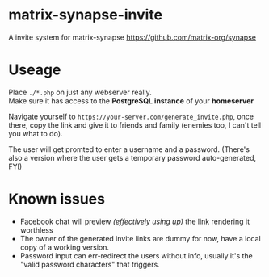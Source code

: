 # matrix-synapse-invite
A invite system for matrix-synapse https://github.com/matrix-org/synapse

# Useage
Place `./*.php` on just any webserver really.<br>
Make sure it has access to the **PostgreSQL instance** of your **homeserver**

Navigate yourself to `https://your-server.com/generate_invite.php`,
once there, copy the link and give it to friends and family (enemies too, I can't tell you what to do).

The user will get promted to enter a username and a password.
(There's also a version where the user gets a temporary password auto-generated, FYI)

# Known issues
* Facebook chat will preview *(effectively using up)* the link rendering it worthless
* The owner of the generated invite links are dummy for now, have a local copy of a working version.
* Password input can err-redirect the users without info, usually it's the "valid password characters" that triggers.
